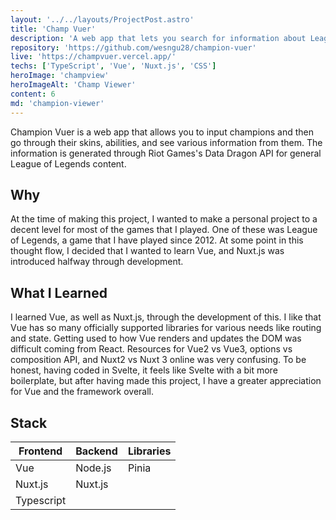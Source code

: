 ```yaml
---
layout: '../../layouts/ProjectPost.astro'
title: 'Champ Vuer'
description: 'A web app that lets you search for information about League champions, including their skins, spells, and other details. First experience with Vue and Nuxt.'
repository: 'https://github.com/wesngu28/champion-vuer'
live: 'https://champvuer.vercel.app/'
techs: ['TypeScript', 'Vue', 'Nuxt.js', 'CSS']
heroImage: 'champview'
heroImageAlt: 'Champ Viewer'
content: 6
md: 'champion-viewer'
---
```


Champion Vuer is a web app that allows you to input champions and then go through their skins, abilities, and see various information from them. The information is generated through Riot Games's Data Dragon API for general League of Legends content.

## Why

At the time of making this project, I wanted to make a personal project to a decent level for most of the games that I played. One of these was League of Legends, a game that I have played since 2012. At some point in this thought flow, I decided that I wanted to learn Vue, and Nuxt.js was introduced halfway through development.

## What I Learned

I learned Vue, as well as Nuxt.js, through the development of this. I like that Vue has so many officially supported libraries for various needs like routing and state. Getting used to how Vue renders and updates the DOM was difficult coming from React. Resources for Vue2 vs Vue3, options vs composition API, and Nuxt2 vs Nuxt 3 online was very confusing. To be honest, having coded in Svelte, it feels like Svelte with a bit more boilerplate, but after having made this project, I have a greater appreciation for Vue and the framework overall.

## Stack

| Frontend    | Backend     | Libraries
| ----------- | ----------- | ----------- |
| Vue      | Node.js      | Pinia |
| Nuxt.js   |    Nuxt.js     |  |
| Typescript   |         |  |
